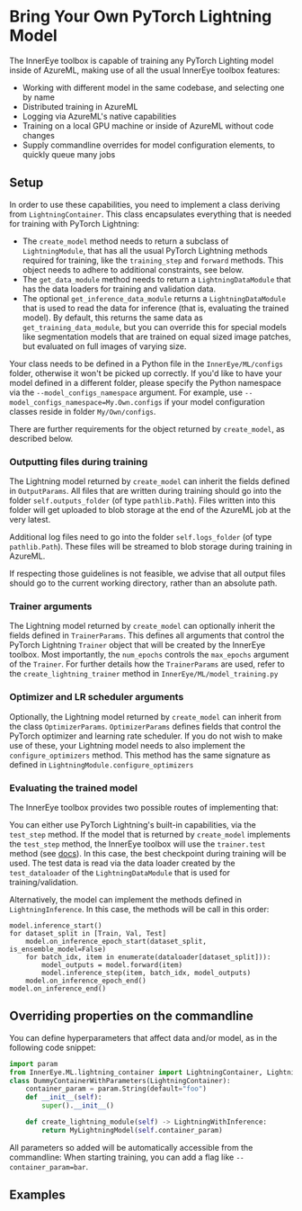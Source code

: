 # Bring Your Own PyTorch Lightning Model

The InnerEye toolbox is capable of training any PyTorch Lighting model inside of AzureML, making
use of all the usual InnerEye toolbox features:
- Working with different model in the same codebase, and selecting one by name
- Distributed training in AzureML
- Logging via AzureML's native capabilities
- Training on a local GPU machine or inside of AzureML without code changes
- Supply commandline overrides for model configuration elements, to quickly queue many jobs

## Setup

In order to use these capabilities, you need to implement a class deriving from `LightningContainer`. This class
encapsulates everything that is needed for training with PyTorch Lightning:
- The `create_model` method needs to return a subclass of `LightningModule`, that has
all the usual PyTorch Lightning methods required for training, like the `training_step` and `forward` methods. This
object needs to adhere to additional constraints, see below.
- The `get_data_module` method needs to return a `LightningDataModule` that has the data loaders for
training and validation data.
- The optional `get_inference_data_module` returns a `LightningDataModule` that is used to read the data for inference
(that is, evaluating the trained model). By default, this returns the same data as `get_training_data_module`, but you
can override this for special models like segmentation models that are trained on equal sized image patches, but 
evaluated on full images of varying size.

Your class needs to be defined in a Python file in the `InnerEye/ML/configs` folder, otherwise it won't be picked up
correctly. If you'd like to have your model defined in a different folder, please specify the Python namespace via
the `--model_configs_namespace` argument. For example, use `--model_configs_namespace=My.Own.configs` if your
model configuration classes reside in folder `My/Own/configs`.
 
There are further requirements for the object returned by `create_model`, as described below.

### Outputting files during training

The Lightning model returned by `create_model` can inherit the fields defined in `OutputParams`.
All files that are written during training should go into the folder `self.outputs_folder` (of type `pathlib.Path`).
Files written into this folder will get uploaded to blob storage at the end of the AzureML job at the very latest.

Additional log files need to go into the folder `self.logs_folder` (of type `pathlib.Path`). These files will be
streamed to blob storage during training in AzureML.

If respecting those guidelines is not feasible, we advise that all output files should go to the current working 
directory, rather than an absolute path.

### Trainer arguments
The Lightning model returned by `create_model` can optionally inherit the fields defined in `TrainerParams`.
This defines all arguments that control the PyTorch Lightning `Trainer` object that will be created by the InnerEye
toolbox. Most importantly, the `num_epochs` controls the `max_epochs` argument of the `Trainer`.
For further details how the `TrainerParams` are used, refer to the `create_lightning_trainer` method in 
`InnerEye/ML/model_training.py`

### Optimizer and LR scheduler arguments
Optionally, the Lightning model returned by `create_model` can inherit from the class 
`OptimizerParams`. `OptimizerParams` defines fields that control the PyTorch optimizer and learning rate scheduler. 
If you do not wish to make use of these, your Lightning model needs to also implement the `configure_optimizers` 
method. This method has the same signature as defined in `LightningModule.configure_optimizers`

### Evaluating the trained model
The InnerEye toolbox provides two possible routes of implementing that:

You can either use PyTorch Lightning's built-in capabilities, via the `test_step` method. If the model that is
returned by `create_model` implements the `test_step` method, the InnerEye toolbox will use the `trainer.test` method
(see [docs](https://pytorch-lightning.readthedocs.io/en/latest/common/trainer.html?highlight=trainer.test#test)).
In this case, the best checkpoint during training will be used. The test data is read via the data loader created
by the `test_dataloader` of the `LightningDataModule` that is used for training/validation.

Alternatively, the model can implement the methods defined in `LightningInference`. In this case, the methods will be
call in this order:
```
model.inference_start()
for dataset_split in [Train, Val, Test]
    model.on_inference_epoch_start(dataset_split, is_ensemble_model=False)
    for batch_idx, item in enumerate(dataloader[dataset_split])):
        model_outputs = model.forward(item)
        model.inference_step(item, batch_idx, model_outputs)
    model.on_inference_epoch_end()
model.on_inference_end()
```

## Overriding properties on the commandline

You can define hyperparameters that affect data and/or model, as in the following code snippet: 
```python
import param
from InnerEye.ML.lightning_container import LightningContainer, LightningWithInference
class DummyContainerWithParameters(LightningContainer):
    container_param = param.String(default="foo")
    def __init__(self):
        super().__init__()

    def create_lightning_module(self) -> LightningWithInference:
        return MyLightningModel(self.container_param)
```
All parameters so added will be automatically accessible from the commandline: When starting
training, you can add a flag like `--container_param=bar`.


## Examples


